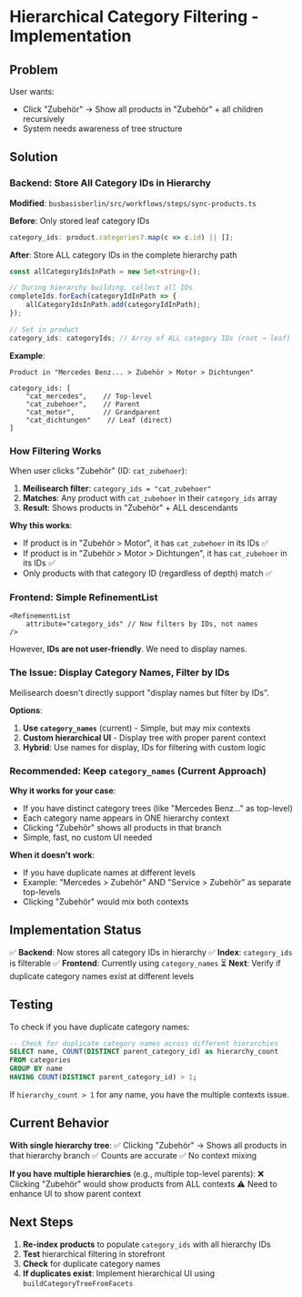 # Hierarchical Category Filtering - Implementation

## Problem

User wants:

- Click "Zubehör" → Show all products in "Zubehör" + all children recursively
- System needs awareness of tree structure

## Solution

### Backend: Store All Category IDs in Hierarchy

**Modified**: `busbasisberlin/src/workflows/steps/sync-products.ts`

**Before**: Only stored leaf category IDs

```typescript
category_ids: product.categories?.map(c => c.id) || [];
```

**After**: Store ALL category IDs in the complete hierarchy path

```typescript
const allCategoryIdsInPath = new Set<string>();

// During hierarchy building, collect all IDs
completeIds.forEach(categoryIdInPath => {
	allCategoryIdsInPath.add(categoryIdInPath);
});

// Set in product
category_ids: categoryIds; // Array of ALL category IDs (root → leaf)
```

**Example**:

```
Product in "Mercedes Benz... > Zubehör > Motor > Dichtungen"

category_ids: [
    "cat_mercedes",    // Top-level
    "cat_zubehoer",    // Parent
    "cat_motor",       // Grandparent
    "cat_dichtungen"    // Leaf (direct)
]
```

### How Filtering Works

When user clicks "Zubehör" (ID: `cat_zubehoer`):

1. **Meilisearch filter**: `category_ids = "cat_zubehoer"`
2. **Matches**: Any product with `cat_zubehoer` in their `category_ids` array
3. **Result**: Shows products in "Zubehör" + ALL descendants

**Why this works**:

- If product is in "Zubehör > Motor", it has `cat_zubehoer` in its IDs ✅
- If product is in "Zubehör > Motor > Dichtungen", it has `cat_zubehoer` in its IDs ✅
- Only products with that category ID (regardless of depth) match ✅

### Frontend: Simple RefinementList

```tsx
<RefinementList
	attribute="category_ids" // Now filters by IDs, not names
/>
```

However, **IDs are not user-friendly**. We need to display names.

### The Issue: Display Category Names, Filter by IDs

Meilisearch doesn't directly support "display names but filter by IDs".

**Options**:

1. **Use `category_names`** (current) - Simple, but may mix contexts
2. **Custom hierarchical UI** - Display tree with proper parent context
3. **Hybrid**: Use names for display, IDs for filtering with custom logic

### Recommended: Keep `category_names` (Current Approach)

**Why it works for your case**:

- If you have distinct category trees (like "Mercedes Benz..." as top-level)
- Each category name appears in ONE hierarchy context
- Clicking "Zubehör" shows all products in that branch
- Simple, fast, no custom UI needed

**When it doesn't work**:

- If you have duplicate names at different levels
- Example: "Mercedes > Zubehör" AND "Service > Zubehör" as separate top-levels
- Clicking "Zubehör" would mix both contexts

## Implementation Status

✅ **Backend**: Now stores all category IDs in hierarchy
✅ **Index**: `category_ids` is filterable
✅ **Frontend**: Currently using `category_names`
⏳ **Next**: Verify if duplicate category names exist at different levels

## Testing

To check if you have duplicate category names:

```sql
-- Check for duplicate category names across different hierarchies
SELECT name, COUNT(DISTINCT parent_category_id) as hierarchy_count
FROM categories
GROUP BY name
HAVING COUNT(DISTINCT parent_category_id) > 1;
```

If `hierarchy_count > 1` for any name, you have the multiple contexts issue.

## Current Behavior

**With single hierarchy tree**:
✅ Clicking "Zubehör" → Shows all products in that hierarchy branch
✅ Counts are accurate
✅ No context mixing

**If you have multiple hierarchies** (e.g., multiple top-level parents):
❌ Clicking "Zubehör" would show products from ALL contexts
⚠️ Need to enhance UI to show parent context

## Next Steps

1. **Re-index products** to populate `category_ids` with all hierarchy IDs
2. **Test** hierarchical filtering in storefront
3. **Check** for duplicate category names
4. **If duplicates exist**: Implement hierarchical UI using `buildCategoryTreeFromFacets`
